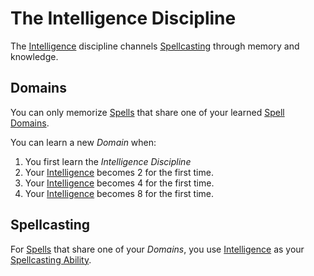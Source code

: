 # The Intelligence Discipline

The [Intelligence](../../../Player%20Characters/The%20Ability%20Scores/Intelligence.md) discipline channels [Spellcasting](../Spellcasting.md) through memory and knowledge.

## Domains

You can only memorize [Spells](../Spells.md) that share one of your learned [Spell Domains](../../Spells/Spell%20Domains/Spell%20Domains.md).

You can learn a new *Domain* when:

1. You first learn the *Intelligence Discipline*
2. Your [Intelligence](../../../Player%20Characters/The%20Ability%20Scores/Intelligence.md) becomes 2 for the first time.
3. Your [Intelligence](../../../Player%20Characters/The%20Ability%20Scores/Intelligence.md) becomes 4 for the first time.
4. Your [Intelligence](../../../Player%20Characters/The%20Ability%20Scores/Intelligence.md) becomes 8 for the first time.

## Spellcasting

For [Spells](../Spells.md) that share one of your *Domains*, you use [Intelligence](../../../Player%20Characters/The%20Ability%20Scores/Intelligence.md) as your [Spellcasting Ability](Spellcasting%20Ability.md).
